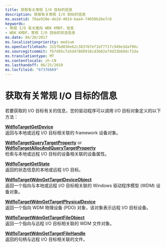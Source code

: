 ```yaml
---
title: 获取有关常规 I/O 目标的信息
description: 获取有关常规 I/O 目标的信息
ms.assetid: 70ae920e-de2d-4014-bae4-74058b26e7c0
keywords:
- 常规 I/O 有关面向 WDK KMDF，信息
- WDK KMDF，常规 I/O 目标的状态信息
ms.date: 04/20/2017
ms.localizationpriority: medium
ms.openlocfilehash: 315fbd836e62c383767ef1bf7717c949e3daf96c
ms.sourcegitcommit: fb7d95c7a5d47860918cd3602efdd33b69dcf2da
ms.translationtype: MT
ms.contentlocale: zh-CN
ms.lasthandoff: 06/25/2019
ms.locfileid: "67376669"
---
```

# <a name="obtaining-information-about-a-general-io-target"></a>获取有关常规 I/O 目标的信息


若要获取的 I/O 目标有关的信息，您的驱动程序可以调用 I/O 目标对象定义的以下方法：

<a href="" id="---------wdfiotargetgetdevice--------"></a>[**WdfIoTargetGetDevice**](https://docs.microsoft.com/windows-hardware/drivers/ddi/content/wdfiotarget/nf-wdfiotarget-wdfiotargetgetdevice)  
返回与本地或远程 I/O 目标相关联的 framework 设备对象。

<a href="" id="wdfiotargetquerytargetproperty-or-wdfiotargetallocandquerytargetproperty"></a>[**WdfIoTargetQueryTargetProperty**](https://docs.microsoft.com/windows-hardware/drivers/ddi/content/wdfiotarget/nf-wdfiotarget-wdfiotargetquerytargetproperty) or [**WdfIoTargetAllocAndQueryTargetProperty**](https://docs.microsoft.com/windows-hardware/drivers/ddi/content/wdfiotarget/nf-wdfiotarget-wdfiotargetallocandquerytargetproperty)  
检索与本地或远程 I/O 目标的设备相关联的设备属性。

<a href="" id="---------wdfiotargetgetstate--------"></a>[**WdfIoTargetGetState**](https://docs.microsoft.com/windows-hardware/drivers/ddi/content/wdfiotarget/nf-wdfiotarget-wdfiotargetgetstate)  
返回的状态信息的本地或远程 I/O 目标。

<a href="" id="---------wdfiotargetwdmgettargetdeviceobject--------"></a>[**WdfIoTargetWdmGetTargetDeviceObject**](https://docs.microsoft.com/windows-hardware/drivers/ddi/content/wdfiotarget/nf-wdfiotarget-wdfiotargetwdmgettargetdeviceobject)  
返回一个指向与本地或远程 I/O 目标相关联的 Windows 驱动程序模型 (WDM) 设备对象。

<a href="" id="---------wdfiotargetwdmgettargetphysicaldevice--------"></a>[**WdfIoTargetWdmGetTargetPhysicalDevice**](https://docs.microsoft.com/windows-hardware/drivers/ddi/content/wdfiotarget/nf-wdfiotarget-wdfiotargetwdmgettargetphysicaldevice)  
返回一个指向 WDM 物理设备 (PDO) 对象，该对象表示远程 I/O 目标设备。

<a href="" id="---------wdfiotargetwdmgettargetfileobject--------"></a>[**WdfIoTargetWdmGetTargetFileObject**](https://docs.microsoft.com/windows-hardware/drivers/ddi/content/wdfiotarget/nf-wdfiotarget-wdfiotargetwdmgettargetfileobject)  
返回一个指向与远程 I/O 目标相关联的 WDM 文件对象。

<a href="" id="wdfiotargetwdmgettargetfilehandle"></a>[**WdfIoTargetWdmGetTargetFileHandle**](https://docs.microsoft.com/windows-hardware/drivers/ddi/content/wdfiotarget/nf-wdfiotarget-wdfiotargetwdmgettargetfilehandle)  
返回的句柄与远程 I/O 目标相关联的文件。

 

 





